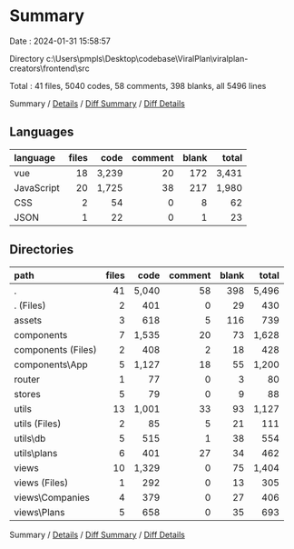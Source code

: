 # Summary

Date : 2024-01-31 15:58:57

Directory c:\\Users\\pmpls\\Desktop\\codebase\\ViralPlan\\viralplan-creators\\frontend\\src

Total : 41 files,  5040 codes, 58 comments, 398 blanks, all 5496 lines

Summary / [Details](details.md) / [Diff Summary](diff.md) / [Diff Details](diff-details.md)

## Languages
| language | files | code | comment | blank | total |
| :--- | ---: | ---: | ---: | ---: | ---: |
| vue | 18 | 3,239 | 20 | 172 | 3,431 |
| JavaScript | 20 | 1,725 | 38 | 217 | 1,980 |
| CSS | 2 | 54 | 0 | 8 | 62 |
| JSON | 1 | 22 | 0 | 1 | 23 |

## Directories
| path | files | code | comment | blank | total |
| :--- | ---: | ---: | ---: | ---: | ---: |
| . | 41 | 5,040 | 58 | 398 | 5,496 |
| . (Files) | 2 | 401 | 0 | 29 | 430 |
| assets | 3 | 618 | 5 | 116 | 739 |
| components | 7 | 1,535 | 20 | 73 | 1,628 |
| components (Files) | 2 | 408 | 2 | 18 | 428 |
| components\\App | 5 | 1,127 | 18 | 55 | 1,200 |
| router | 1 | 77 | 0 | 3 | 80 |
| stores | 5 | 79 | 0 | 9 | 88 |
| utils | 13 | 1,001 | 33 | 93 | 1,127 |
| utils (Files) | 2 | 85 | 5 | 21 | 111 |
| utils\\db | 5 | 515 | 1 | 38 | 554 |
| utils\\plans | 6 | 401 | 27 | 34 | 462 |
| views | 10 | 1,329 | 0 | 75 | 1,404 |
| views (Files) | 1 | 292 | 0 | 13 | 305 |
| views\\Companies | 4 | 379 | 0 | 27 | 406 |
| views\\Plans | 5 | 658 | 0 | 35 | 693 |

Summary / [Details](details.md) / [Diff Summary](diff.md) / [Diff Details](diff-details.md)